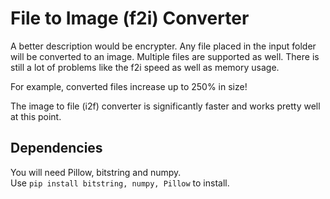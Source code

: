 
# File to Image (f2i) Converter

A better description would be encrypter. Any file placed in the input folder will be converted to an image. Multiple files are supported as well. There is still a lot of problems like the f2i speed as well as memory usage.

For example, converted files increase up to 250% in size!

The image to file (i2f) converter is significantly faster and works pretty well at this point.


## Dependencies

You will need Pillow, bitstring and numpy.\
Use `pip install bitstring, numpy, Pillow` to install.

